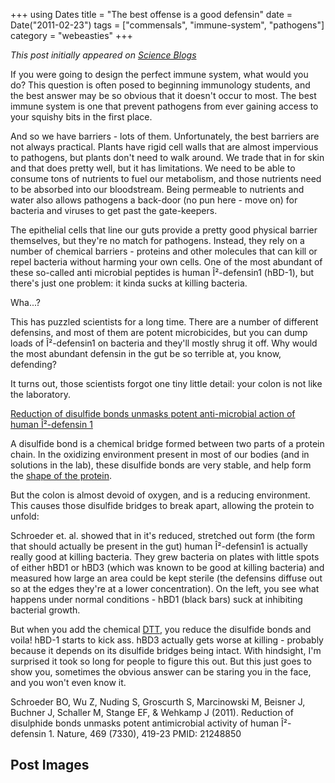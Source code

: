 +++
using Dates
title = "The best offense is a good defensin"
date = Date("2011-02-23")
tags = ["commensals", "immune-system", "pathogens"]
category = "webeasties"
+++

_This post initially appeared on [Science Blogs](http://scienceblogs.com/webeasties)_

If you were going to design the perfect immune system, what would you do? This question is often posed to beginning immunology students, and the best answer may be so obvious that it doesn't occur to most. The best immune system is one that prevent pathogens from ever gaining access to your squishy bits in the first place.

And so we have barriers - lots of them. Unfortunately, the best barriers are not always practical. Plants have rigid cell walls that are almost impervious to pathogens, but plants don't need to walk around. We trade that in for skin and that does pretty well, but it has limitations. We need to be able to consume tons of nutrients to fuel our metabolism, and those nutrients need to be absorbed into our bloodstream. Being permeable to nutrients and water also allows pathogens a back-door (no pun here - move on) for bacteria and viruses to get past the gate-keepers.

The epithelial cells that line our guts provide a pretty good physical barrier themselves, but they're no match for pathogens. Instead, they rely on a number of chemical barriers - proteins and other molecules that can kill or repel bacteria without harming your own cells. One of the most abundant of these so-called anti microbial peptides is human Î²-defensin1 (hBD-1), but there's just one problem: it kinda sucks at killing bacteria.

Wha...?

This has puzzled scientists for a long time. There are a number of different defensins, and most of them are potent microbicides, but you can dump loads of Î²-defensin1 on bacteria and they'll mostly shrug it off. Why would the most abundant defensin in the gut be so terrible at, you know, defending?

It turns out, those scientists forgot one tiny little detail: your colon is not like the laboratory.

[Reduction of disulfide bonds unmasks potent anti-microbial action of human Î²-defensin 1](http://www.ncbi.nlm.nih.gov/pubmed?term=21248850)

A disulfide bond is a chemical bridge formed between two parts of a protein chain. In the oxidizing environment present in most of our bodies (and in solutions in the lab), these disulfide bonds are very stable, and help form the [shape of the protein](http://www.nature.com/nature/journal/v469/n7330/abstract/469309a.html).

But the colon is almost devoid of oxygen, and is a reducing environment. This causes those disulfide bridges to break apart, allowing the protein to unfold:

Schroeder et. al. showed that in it's reduced, stretched out form (the form that should actually be present in the gut) human Î²-defensin1 is actually really good at killing bacteria. They grew bacteria on plates with little spots of either hBD1 or hBD3 (which was known to be good at killing bacteria) and measured how large an area could be kept sterile (the defensins diffuse out so at the edges they're at a lower concentration). On the left, you see what happens under normal conditions - hBD1 (black bars) suck at inhibiting bacterial growth.

But when you add the chemical [DTT](http://en.wikipedia.org/wiki/Dithiothreitol), you reduce the disulfide bonds and voila! hBD-1 starts to kick ass. hBD3 actually gets worse at killing - probably because it depends on its disulfide bridges being intact. 
With hindsight, I'm surprised it took so long for people to figure this out. But this just goes to show you, sometimes the obvious answer can be staring you in the face, and you won't even know it.

Schroeder BO, Wu Z, Nuding S, Groscurth S, Marcinowski M, Beisner J, Buchner J, Schaller M, Stange EF, & Wehkamp J (2011). Reduction of disulphide bonds unmasks potent antimicrobial activity of human Î²-defensin 1. Nature, 469 (7330), 419-23 PMID: 21248850

      
  

 ## Post Images


